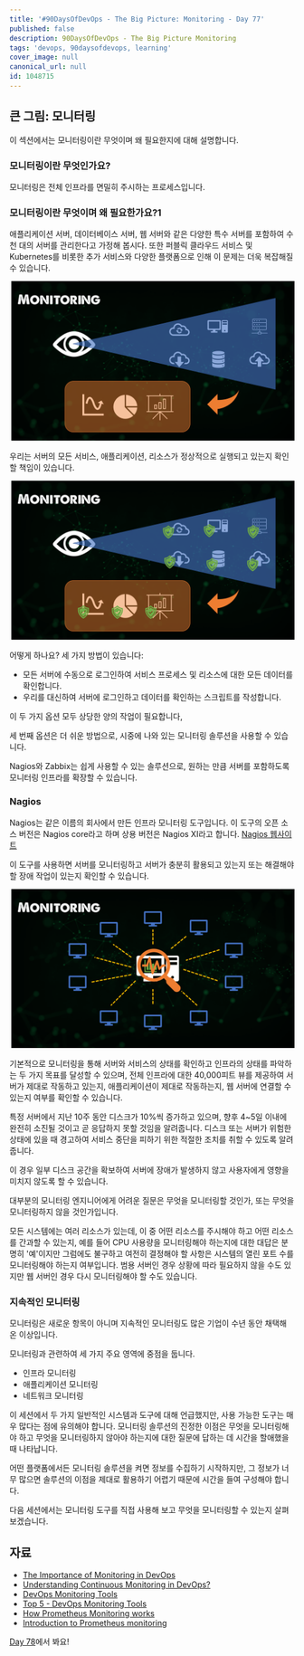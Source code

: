 ```yaml
---
title: '#90DaysOfDevOps - The Big Picture: Monitoring - Day 77'
published: false
description: 90DaysOfDevOps - The Big Picture Monitoring
tags: 'devops, 90daysofdevops, learning'
cover_image: null
canonical_url: null
id: 1048715
---
```


## 큰 그림: 모니터링

이 섹션에서는 모니터링이란 무엇이며 왜 필요한지에 대해 설명합니다.

### 모니터링이란 무엇인가요?

모니터링은 전체 인프라를 면밀히 주시하는 프로세스입니다.

### 모니터링이란 무엇이며 왜 필요한가요?1

애플리케이션 서버, 데이터베이스 서버, 웹 서버와 같은 다양한 특수 서버를 포함하여 수천 대의 서버를 관리한다고 가정해 봅시다. 또한 퍼블릭 클라우드 서비스 및 Kubernetes를 비롯한 추가 서비스와 다양한 플랫폼으로 인해 이 문제는 더욱 복잡해질 수 있습니다.

![](/2022/Days/Images/Day77_Monitoring1.png)

우리는 서버의 모든 서비스, 애플리케이션, 리소스가 정상적으로 실행되고 있는지 확인할 책임이 있습니다.

![](/2022/Days/Images/Day77_Monitoring2.png)

어떻게 하나요? 세 가지 방법이 있습니다:

- 모든 서버에 수동으로 로그인하여 서비스 프로세스 및 리소스에 대한 모든 데이터를 확인합니다.
- 우리를 대신하여 서버에 로그인하고 데이터를 확인하는 스크립트를 작성합니다.

이 두 가지 옵션 모두 상당한 양의 작업이 필요합니다,

세 번째 옵션은 더 쉬운 방법으로, 시중에 나와 있는 모니터링 솔루션을 사용할 수 있습니다.

Nagios와 Zabbix는 쉽게 사용할 수 있는 솔루션으로, 원하는 만큼 서버를 포함하도록 모니터링 인프라를 확장할 수 있습니다.

### Nagios

Nagios는 같은 이름의 회사에서 만든 인프라 모니터링 도구입니다. 이 도구의 오픈 소스 버전은 Nagios core라고 하며 상용 버전은 Nagios XI라고 합니다. [Nagios 웹사이트](https://www.nagios.org/)

이 도구를 사용하면 서버를 모니터링하고 서버가 충분히 활용되고 있는지 또는 해결해야 할 장애 작업이 있는지 확인할 수 있습니다.

![](/2022/Days/Images/Day77_Monitoring3.png)

기본적으로 모니터링을 통해 서버와 서비스의 상태를 확인하고 인프라의 상태를 파악하는 두 가지 목표를 달성할 수 있으며, 전체 인프라에 대한 40,000피트 뷰를 제공하여 서버가 제대로 작동하고 있는지, 애플리케이션이 제대로 작동하는지, 웹 서버에 연결할 수 있는지 여부를 확인할 수 있습니다.

특정 서버에서 지난 10주 동안 디스크가 10%씩 증가하고 있으며, 향후 4~5일 이내에 완전히 소진될 것이고 곧 응답하지 못할 것임을 알려줍니다. 디스크 또는 서버가 위험한 상태에 있을 때 경고하여 서비스 중단을 피하기 위한 적절한 조치를 취할 수 있도록 알려줍니다.

이 경우 일부 디스크 공간을 확보하여 서버에 장애가 발생하지 않고 사용자에게 영향을 미치지 않도록 할 수 있습니다.

대부분의 모니터링 엔지니어에게 어려운 질문은 무엇을 모니터링할 것인가, 또는 무엇을 모니터링하지 않을 것인가입니다.

모든 시스템에는 여러 리소스가 있는데, 이 중 어떤 리소스를 주시해야 하고 어떤 리소스를 간과할 수 있는지, 예를 들어 CPU 사용량을 모니터링해야 하는지에 대한 대답은 분명히 '예'이지만 그럼에도 불구하고 여전히 결정해야 할 사항은 시스템의 열린 포트 수를 모니터링해야 하는지 여부입니다. 범용 서버인 경우 상황에 따라 필요하지 않을 수도 있지만 웹 서버인 경우 다시 모니터링해야 할 수도 있습니다.

### 지속적인 모니터링

모니터링은 새로운 항목이 아니며 지속적인 모니터링도 많은 기업이 수년 동안 채택해 온 이상입니다.

모니터링과 관련하여 세 가지 주요 영역에 중점을 둡니다.

- 인프라 모니터링
- 애플리케이션 모니터링
- 네트워크 모니터링

이 세션에서 두 가지 일반적인 시스템과 도구에 대해 언급했지만, 사용 가능한 도구는 매우 많다는 점에 유의해야 합니다. 모니터링 솔루션의 진정한 이점은 무엇을 모니터링해야 하고 무엇을 모니터링하지 않아야 하는지에 대한 질문에 답하는 데 시간을 할애했을 때 나타납니다.

어떤 플랫폼에서든 모니터링 솔루션을 켜면 정보를 수집하기 시작하지만, 그 정보가 너무 많으면 솔루션의 이점을 제대로 활용하기 어렵기 때문에 시간을 들여 구성해야 합니다.

다음 세션에서는 모니터링 도구를 직접 사용해 보고 무엇을 모니터링할 수 있는지 살펴보겠습니다.

## 자료

- [The Importance of Monitoring in DevOps](https://www.devopsonline.co.uk/the-importance-of-monitoring-in-devops/)
- [Understanding Continuous Monitoring in DevOps?](https://medium.com/devopscurry/understanding-continuous-monitoring-in-devops-f6695b004e3b)
- [DevOps Monitoring Tools](https://www.youtube.com/watch?v=Zu53QQuYqJ0)
- [Top 5 - DevOps Monitoring Tools](https://www.youtube.com/watch?v=4t71iv_9t_4)
- [How Prometheus Monitoring works](https://www.youtube.com/watch?v=h4Sl21AKiDg)
- [Introduction to Prometheus monitoring](https://www.youtube.com/watch?v=5o37CGlNLr8)

[Day 78](day78.md)에서 봐요!
